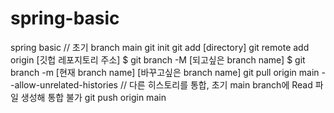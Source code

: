 # spring-basic
spring basic 
// 초기 branch main
git init
git add [directory]
git remote add origin [깃헙 레포지토리 주소]
$ git branch -M [되고싶은 branch name]
$ git branch -m [현재 branch name] [바꾸고싶은 branch name] 
git pull origin main --allow-unrelated-histories // 다른 히스토리를 통합, 초기 main branch에 Read 파일 생성해 통합 불가
git push origin main
